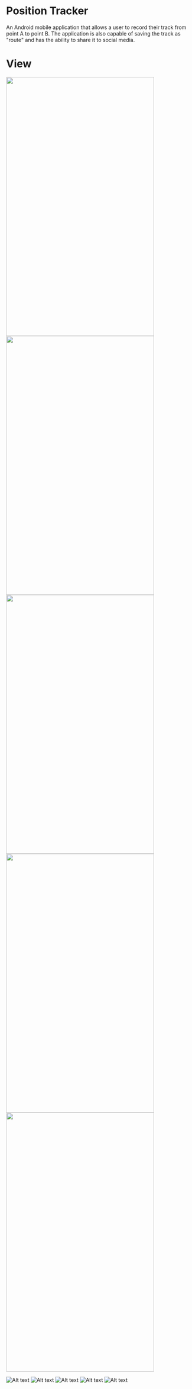 # Position Tracker 
An Android mobile application that allows a user to record their track from point A to point B. The application is also capable of saving the track as "route" and has the ability to share it to social media. 

# View
<img src="/img/1.jpg?raw=true" width="400" height="700"/>
<img src="/img/2.jpg?raw=true" width="400" height="700"/>
<img src="/img/3.jpg?raw=true" width="400" height="700"/>
<img src="/img/4.jpg?raw=true" width="400" height="700"/>
<img src="/img/6.jpg?raw=true" width="400" height="700"/>

![Alt text](/img/1.jpg?raw=true)
![Alt text](/img/2.jpg?raw=true)
![Alt text](/img/3.jpg?raw=true)
![Alt text](/img/4.jpg?raw=true)
![Alt text](/img/6.jpg?raw=true)

